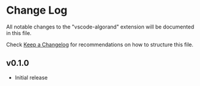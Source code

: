 # Change Log

All notable changes to the "vscode-algorand" extension will be documented in this file.

Check [Keep a Changelog](http://keepachangelog.com/) for recommendations on how to structure this file.

## v0.1.0

- Initial release